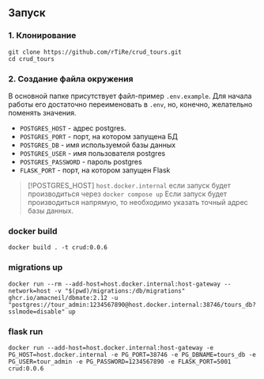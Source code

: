 ## Запуск

### 1. Клонирование
```
git clone https://github.com/rTiRe/crud_tours.git
cd crud_tours
```

### 2. Создание файла окружения
В основной папке присутствует файл-пример `.env.example`.
Для начала работы его достаточно переименовать в `.env`, но, конечно, желательно поменять значения.
* `POSTGRES_HOST` - адрес postgres.
* `POSTGRES_PORT` - порт, на котором запущена БД
* `POSTGRES_DB` - имя используемой базы данных
* `POSTGRES_USER` - имя пользователя postgres
* `POSTGRES_PASSWORD` - пароль postgres
* `FLASK_PORT` - порт, на котором запущен Flask
> [!POSTGRES_HOST]
> `host.docker.internal` если запуск будет производиться через `docker compose up`
> Если запуск будет производиться напрямую, то необходимо указать точный адрес базы данных.

### docker build
```
docker build . -t crud:0.0.6
```

### migrations up
```
docker run --rm --add-host=host.docker.internal:host-gateway --network=host -v "$(pwd)/migrations:/db/migrations" ghcr.io/amacneil/dbmate:2.12 -u "postgres://tour_admin:1234567890@host.docker.internal:38746/tours_db?sslmode=disable" up
```

### flask run
```
docker run --add-host=host.docker.internal:host-gateway -e PG_HOST=host.docker.internal -e PG_PORT=38746 -e PG_DBNAME=tours_db -e PG_USER=tour_admin -e PG_PASSWORD=1234567890 -e FLASK_PORT=5001 crud:0.0.6
```
